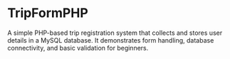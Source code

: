 # TripFormPHP
A simple PHP-based trip registration system that collects and stores user details in a MySQL database. It demonstrates form handling, database connectivity, and basic validation for beginners.
